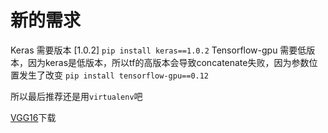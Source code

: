 # 新的需求

Keras 需要版本 [1.0.2] `pip install keras==1.0.2`
Tensorflow-gpu 需要低版本，因为keras是低版本，所以tf的高版本会导致concatenate失败，因为参数位置发生了改变
`pip install tensorflow-gpu==0.12`

所以最后推荐还是用`virtualenv`吧

[VGG16](https://drive.google.com/file/d/0Bz7KyqmuGsilT0J5dmRCM0ROVHc/view?usp=sharing)下载